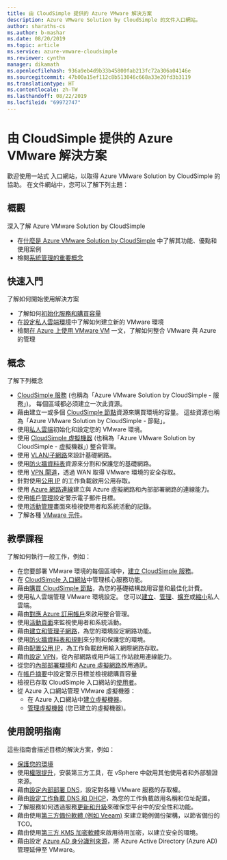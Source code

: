 ```yaml
---
title: 由 CloudSimple 提供的 Azure VMware 解決方案
description: Azure VMware Solution by CloudSimple 的文件入口網站。
author: sharaths-cs
ms.author: b-mashar
ms.date: 08/20/2019
ms.topic: article
ms.service: azure-vmware-cloudsimple
ms.reviewer: cynthn
manager: dikamath
ms.openlocfilehash: 936a9eb4d9b33b45800fab213fc72a306a04146e
ms.sourcegitcommit: 47b00a15ef112c8b513046c668a33e20fd3b3119
ms.translationtype: HT
ms.contentlocale: zh-TW
ms.lasthandoff: 08/22/2019
ms.locfileid: "69972747"
---
```

# <a name="azure-vmware-solution-by-cloudsimple"></a>由 CloudSimple 提供的 Azure VMware 解決方案

歡迎使用一站式 入口網站，以取得 Azure VMware Solution by CloudSimple 的協助。
在文件網站中，您可以了解下列主題：

## <a name="overview"></a>概觀

深入了解 Azure VMware Solution by CloudSimple

* 在[什麼是 Azure VMware Solution by CloudSimple](cloudsimple-vmware-solutions-overview.md) 中了解其功能、優點和使用案例
* 檢閱[系統管理的重要概念](key-concepts.md)

## <a name="quickstart"></a>快速入門

了解如何開始使用解決方案

* 了解如何[初始化服務和購買容量](quickstart-create-cloudsimple-service.md)
* 在[設定私人雲端環境](quickstart-create-private-cloud.md)中了解如何建立新的 VMware 環境
* 檢閱[在 Azure 上使用 VMware VM](quickstart-create-vmware-virtual-machine.md) 一文，了解如何整合 VMware 與 Azure 的管理

## <a name="concepts"></a>概念

了解下列概念

* [CloudSimple 服務](cloudsimple-service.md) (也稱為「Azure VMware Solution by CloudSimple - 服務」)。 每個區域都必須建立一次此資源。
* 藉由建立一或多個 [CloudSimple 節點](cloudsimple-node.md)資源來購買環境的容量。 這些資源也稱為「Azure VMware Solution by CloudSimple - 節點」。
* 使用[私人雲端](cloudsimple-private-cloud.md)初始化和設定您的 VMware 環境。
* 使用 [CloudSimple 虛擬機器](cloudsimple-virtual-machines.md) (也稱為「Azure VMware Solution by CloudSimple - 虛擬機器」) 整合管理。
* 使用 [VLAN/子網路](cloudsimple-vlans-subnets.md)來設計基礎網路。
* 使用[防火牆資料表](cloudsimple-firewall-tables.md)資源來分割和保護您的基礎網路。
* 使用 [VPN 閘道](cloudsimple-vpn-gateways.md)，透過 WAN 取得 VMware 環境的安全存取。
* 針對使用[公用 IP](cloudsimple-public-ip-address.md) 的工作負載啟用公用存取。
* 使用 [Azure 網路連線](cloudsimple-azure-network-connection.md)建立與 Azure 虛擬網路和內部部署網路的連線能力。
* 使用[帳戶管理](cloudsimple-account.md)設定警示電子郵件目標。
* 使用[活動管理](cloudsimple-activity.md)畫面來檢視使用者和系統活動的記錄。
* 了解各種 [VMware 元件](vmware-components.md)。

## <a name="tutorials"></a>教學課程

了解如何執行一般工作，例如：

* 在您要部署 VMware 環境的每個區域中，[建立 CloudSimple 服務](create-cloudsimple-service.md)。
* 在 [CloudSimple 入口網站](access-cloudsimple-portal.md)中管理核心服務功能。
* 藉由[購買 CloudSimple 節點](create-nodes.md)，為您的基礎結構啟用容量和最佳化計費。
* 使用私人雲端管理 VMware 環境設定。 您可以[建立](create-private-cloud.md)、[管理](manage-private-cloud.md)、[擴充](expand-private-cloud.md)或[縮小](shrink-private-cloud.md)私人雲端。
* 藉由[對應 Azure 訂用帳戶](azure-subscription-mapping.md)來啟用整合管理。
* 使用[活動頁面](monitor-activity.md)來監視使用者和系統活動。
* 藉由[建立和管理子網路](create-vlan-subnet.md)，為您的環境設定網路功能。
* 使用[防火牆資料表和規則](firewall.md)來分割和保護您的環境。
* 藉由[配置公用 IP](public-ips.md)，為工作負載啟用輸入網際網路存取。
* 藉由[設定 VPN](vpn-gateway.md)，從內部網路或用戶端工作站啟用連線能力。
* 從您的[內部部署環境](on-premises-connection.md)和 [Azure 虛擬網路](virtual-network-connection.md)啟用通訊。
* 在[帳戶摘要](account.md)中設定警示目標並檢視總購買容量
* 檢視已存取 CloudSimple 入口網站的[使用者](users.md)。
* 從 Azure 入口網站管理 VMware 虛擬機器：
    * 在 Azure 入口網站中[建立虛擬機器](azure-create-vm.md)。
    * [管理虛擬機器](azure-manage-vm.md) (您已建立的虛擬機器)。

## <a name="how-to-guides"></a>使用說明指南

這些指南會描述目標的解決方案，例如：

* [保護您的環境](private-cloud-secure.md)
* 使用[權限提升](escalate-privileges.md)，安裝第三方工具，在 vSphere 中啟用其他使用者和外部驗證來源。
* 藉由[設定內部部署 DNS](on-premises-dns-setup.md)，設定對各種 VMware 服務的存取權。
* 藉由[設定工作負載 DNS 和 DHCP](dns-dhcp-setup.md)，為您的工作負載啟用名稱和位址配置。
* 了解服務如何透過服務[更新和升級](vmware-components.md#updates-and-upgrades)來確保您平台中的安全性和功能。
* 藉由使用[第三方備份軟體 (例如 Veeam)](backup-workloads-veeam.md) 來建立範例備份架構，以節省備份的 TCO。
* 藉由使用[第三方 KMS 加密軟體](vsan-encryption.md)來啟用待用加密，以建立安全的環境。
* 藉由設定 [Azure AD 身分識別來源](azure-ad.md)，將 Azure Active Directory (Azure AD) 管理延伸至 VMware。
